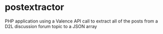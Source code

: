 # postextractor
PHP application using a Valence API call to extract all of the posts from a D2L discussion forum topic to a JSON array

